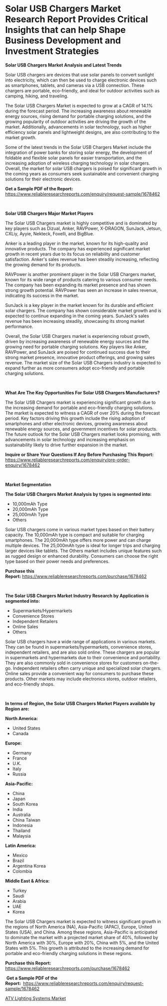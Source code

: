<p><h1>Solar USB Chargers Market Research Report Provides Critical Insights that can help Shape Business Development and Investment Strategies</h1></p><p><strong>Solar USB Chargers Market Analysis and Latest Trends</strong></p>
<p><p>Solar USB chargers are devices that use solar panels to convert sunlight into electricity, which can then be used to charge electronic devices such as smartphones, tablets, and cameras via a USB connection. These chargers are portable, eco-friendly, and ideal for outdoor activities such as camping, hiking, and traveling.</p><p>The Solar USB Chargers Market is expected to grow at a CAGR of 14.1% during the forecast period. The increasing awareness about renewable energy sources, rising demand for portable charging solutions, and the growing popularity of outdoor activities are driving the growth of the market. Additionally, advancements in solar technology, such as higher efficiency solar panels and lightweight designs, are also contributing to the market growth.</p><p>Some of the latest trends in the Solar USB Chargers Market include the integration of power banks for storing solar energy, the development of foldable and flexible solar panels for easier transportation, and the increasing adoption of wireless charging technology in solar chargers. Overall, the market for solar USB chargers is poised for significant growth in the coming years as consumers seek sustainable and convenient charging solutions for their electronic devices.</p></p>
<p><strong>Get a Sample PDF of the Report:&nbsp;</strong> <a href="https://www.reliableresearchreports.com/enquiry/request-sample/1678462">https://www.reliableresearchreports.com/enquiry/request-sample/1678462</a></p>
<p>&nbsp;</p>
<p><strong>Solar USB Chargers Major Market Players</strong></p>
<p><p>The Solar USB Chargers market is highly competitive and is dominated by key players such as Dizual, Anker, RAVPower, X-DRAGON, SunJack, Jetsun, CXLiy, Ayyie, Nekteck, Foxelli, and BigBlue. </p><p>Anker is a leading player in the market, known for its high-quality and innovative products. The company has experienced significant market growth in recent years due to its focus on reliability and customer satisfaction. Anker's sales revenue has been steadily increasing, reflecting the growing demand for its products.</p><p>RAVPower is another prominent player in the Solar USB Chargers market, known for its wide range of products catering to various consumer needs. The company has been expanding its market presence and has shown strong growth potential. RAVPower has seen an increase in sales revenue, indicating its success in the market.</p><p>SunJack is a key player in the market known for its durable and efficient solar chargers. The company has shown considerable market growth and is expected to continue expanding in the coming years. SunJack's sales revenue has been increasing steadily, showcasing its strong market performance.</p><p>Overall, the Solar USB Chargers market is experiencing robust growth, driven by increasing awareness of renewable energy sources and the growing need for portable charging solutions. Key players like Anker, RAVPower, and SunJack are poised for continued success due to their strong market presence, innovative product offerings, and growing sales revenue. The market size of the Solar USB Chargers industry is expected to expand further as more consumers adopt eco-friendly and portable charging solutions.</p></p>
<p>&nbsp;</p>
<p><strong>What Are The Key Opportunities For Solar USB Chargers Manufacturers?</strong></p>
<p><p>The Solar USB Chargers market is experiencing significant growth due to the increasing demand for portable and eco-friendly charging solutions. The market is expected to witness a CAGR of over 20% during the forecast period. Key factors driving this growth include the rising adoption of smartphones and other electronic devices, growing awareness about renewable energy sources, and government incentives for solar products. The future outlook for the Solar USB Chargers market looks promising, with advancements in solar technology and increasing emphasis on sustainability likely to drive further expansion in the market.</p></p>
<p><strong>Inquire or Share Your Questions If Any Before Purchasing This Report:</strong> <a href="https://www.reliableresearchreports.com/enquiry/pre-order-enquiry/1678462">https://www.reliableresearchreports.com/enquiry/pre-order-enquiry/1678462</a></p>
<p>&nbsp;</p>
<p><strong>Market Segmentation</strong></p>
<p><strong>The Solar USB Chargers Market Analysis by types is segmented into:</strong></p>
<p><ul><li>10,000mAh Type</li><li>20,000mAh Type</li><li>25,000mAh Type</li><li>Others</li></ul></p>
<p><p>Solar USB chargers come in various market types based on their battery capacity. The 10,000mAh type is compact and suitable for charging smartphones. The 20,000mAh type offers more power and can charge multiple devices. The 25,000mAh type is ideal for longer trips and charging larger devices like tablets. The Others market includes unique features such as rugged design or enhanced durability. Consumers can choose the right type based on their power needs and preferences.</p></p>
<p><strong>Purchase this Report:&nbsp;</strong><a href="https://www.reliableresearchreports.com/purchase/1678462">https://www.reliableresearchreports.com/purchase/1678462</a></p>
<p>&nbsp;</p>
<p><strong>The Solar USB Chargers Market Industry Research by Application is segmented into:</strong></p>
<p><ul><li>Supermarkets/Hypermarkets</li><li>Convenience Stores</li><li>Independent Retailers</li><li>Online Sales</li><li>Others</li></ul></p>
<p><p>Solar USB chargers have a wide range of applications in various markets. They can be found in supermarkets/hypermarkets, convenience stores, independent retailers, and are also sold online. These chargers are popular in supermarkets and hypermarkets due to their convenience and portability. They are also commonly sold in convenience stores for customers on-the-go. Independent retailers often carry unique and specialized solar chargers. Online sales provide a convenient way for consumers to purchase these products. Other markets may include electronics stores, outdoor retailers, and eco-friendly shops.</p></p>
<p>&nbsp;</p>
<p><strong>In terms of Region, the Solar USB Chargers Market Players available by Region are:</strong></p>
<p>
    <p> <strong> North America: </strong>
        <ul>
            <li>United States</li>
            <li>Canada</li>
        </ul>
        </p> 
    <p> <strong> Europe: </strong>
        <ul>
            <li>Germany</li>
            <li>France</li>
            <li>U.K.</li>
            <li>Italy</li>
            <li>Russia</li>
        </ul>
        </p> 
    <p> <strong> Asia-Pacific: </strong>
        <ul>
            <li>China</li>
            <li>Japan</li>
            <li>South Korea</li>
            <li>India</li>
            <li>Australia</li>
            <li>China Taiwan</li>
            <li>Indonesia</li>
            <li>Thailand</li>
            <li>Malaysia</li>
        </ul>
        </p> 
    <p> <strong> Latin America: </strong>
        <ul>
            <li>Mexico</li>
            <li>Brazil</li>
            <li>Argentina Korea</li>
            <li>Colombia</li>
        </ul>
        </p> 
    <p> <strong> Middle East & Africa: </strong>
        <ul>
            <li>Turkey</li>
            <li>Saudi</li>
            <li>Arabia</li>
            <li>UAE</li>
            <li>Korea</li>
        </ul>
    </p>
    </p>
<p><p>The Solar USB Chargers market is expected to witness significant growth in the regions of North America (NA), Asia-Pacific (APAC), Europe, United States (USA), and China. Among these regions, Asia-Pacific is anticipated to dominate the market with a projected market share of 40%, followed by North America with 30%, Europe with 20%, China with 5%, and the United States with 5%. This growth is attributed to the increasing demand for portable and eco-friendly charging solutions in these regions.</p></p>
<p><strong>Purchase this Report: </strong><a href="https://www.reliableresearchreports.com/purchase/1678462">https://www.reliableresearchreports.com/purchase/1678462</a></p>
<p>&nbsp;<strong>Get a Sample PDF of the Report:&nbsp;&nbsp;</strong><a href="https://www.reliableresearchreports.com/enquiry/request-sample/1678462">https://www.reliableresearchreports.com/enquiry/request-sample/1678462</a></p>
<p><strong></strong></p>
<p><p><a href="https://thundering-castanet-c65.notion.site/ATV-Lighting-Systems-Market-Size-Share-Trends-Analysis-Report-By-Material-By-Type-By-End-user--0e14c48e656341e29fad688f9afd5720">ATV Lighting Systems Market</a></p></p>
